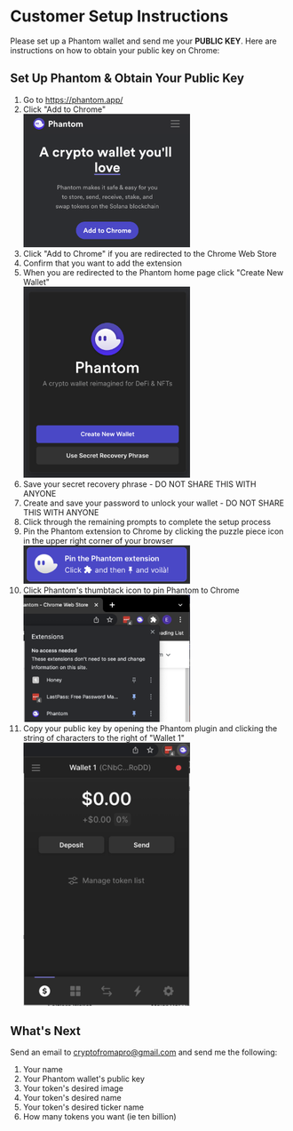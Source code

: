 # Customer Setup Instructions
Please set up a Phantom wallet and send me your **PUBLIC KEY**. Here are instructions on how to obtain your public key on Chrome:

## Set Up Phantom & Obtain Your Public Key
1. Go to https://phantom.app/
1. Click "Add to Chrome" <br><img src="1.png" width=300/>
1. Click "Add to Chrome" if you are redirected to the Chrome Web Store
1. Confirm that you want to add the extension
1. When you are redirected to the Phantom home page click "Create New Wallet" <br><img src="2.png" width=300/>
1. Save your secret recovery phrase - DO NOT SHARE THIS WITH ANYONE
1. Create and save your password to unlock your wallet - DO NOT SHARE THIS WITH ANYONE
1. Click through the remaining prompts to complete the setup process
1. Pin the Phantom extension to Chrome by clicking the puzzle piece icon in the upper right corner of your browser <br><img src="3.png" width=300/>  
1. Click Phantom's thumbtack icon to pin Phantom to Chrome <br><img src="4.png" width=300/>
1. Copy your public key by opening the Phantom plugin and clicking the string of characters to the right of "Wallet 1" <br><img src="5.png" width=300/>

## What's Next
Send an email to cryptofromapro@gmail.com and send me the following:
1. Your name
1. Your Phantom wallet's public key
1. Your token's desired image
1. Your token's desired name
1. Your token's desired ticker name
1. How many tokens you want (ie ten billion)
